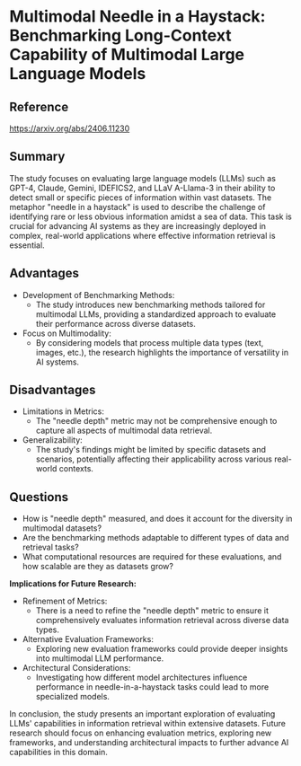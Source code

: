 # Multimodal Needle in a Haystack: Benchmarking Long-Context Capability of Multimodal Large Language Models
## Reference

https://arxiv.org/abs/2406.11230

## Summary

The study focuses on evaluating large language models (LLMs) such as GPT-4, Claude, Gemini, IDEFICS2, and LLaV A-Llama-3 in their ability to detect small or specific pieces of information within vast datasets. The metaphor "needle in a haystack" is used to describe the challenge of identifying rare or less obvious information amidst a sea of data. This task is crucial for advancing AI systems as they are increasingly deployed in complex, real-world applications where effective information retrieval is essential.

## Advantages

- Development of Benchmarking Methods:
	- The study introduces new benchmarking methods tailored for multimodal LLMs, providing a standardized approach to evaluate their performance across diverse datasets.
- Focus on Multimodality:
	- By considering models that process multiple data types (text, images, etc.), the research highlights the importance of versatility in AI systems.

## Disadvantages

- Limitations in Metrics:
	- The "needle depth" metric may not be comprehensive enough to capture all aspects of multimodal data retrieval.
- Generalizability:
	- The study's findings might be limited by specific datasets and scenarios, potentially affecting their applicability across various real-world contexts.

## Questions

- How is "needle depth" measured, and does it account for the diversity in multimodal datasets?
- Are the benchmarking methods adaptable to different types of data and retrieval tasks?
- What computational resources are required for these evaluations, and how scalable are they as datasets grow?

**Implications for Future Research:**

- Refinement of Metrics:
	- There is a need to refine the "needle depth" metric to ensure it comprehensively evaluates information retrieval across diverse data types.
- Alternative Evaluation Frameworks:
	- Exploring new evaluation frameworks could provide deeper insights into multimodal LLM performance.
- Architectural Considerations:
	- Investigating how different model architectures influence performance in needle-in-a-haystack tasks could lead to more specialized models.

In conclusion, the study presents an important exploration of evaluating LLMs' capabilities in information retrieval within extensive datasets. Future research should focus on enhancing evaluation metrics, exploring new frameworks, and understanding architectural impacts to further advance AI capabilities in this domain.
